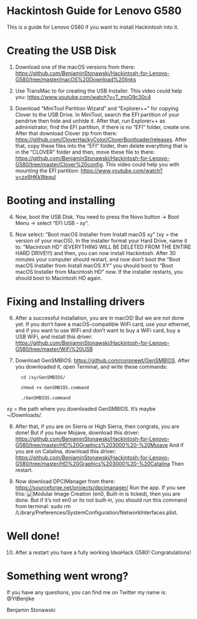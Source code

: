 # Hackintosh Guide for Lenovo G580

This is a guide for Lenovo G580 if you want to install Hackintosh into it.

# Creating the USB Disk

1.	Download one of the macOS versions from there: https://github.com/BenjaminStonawski/Hackintosh-for-Lenovo-G580/tree/master/macOS%20Download%20links

2.	Use TransMac to for creating the USB Installer. This video could help you: https://www.youtube.com/watch?v=T_moO9c30c4

3.	Download “MiniTool Partition Wizard” and “Explorer++” for copying Clover to the USB Drive. In MiniTool, search the EFI partition of your pendrive then hide and unhide it. After that, run Explorer++ as administrator, find the EFI partition, if there is no “EFI” folder, create one. After that download Clover zip from there: https://github.com/CloverHackyColor/CloverBootloader/releases. After that, copy these files into the “EFI” folder, then delete everything that is in the “CLOVER” folder and then, move these file to there: https://github.com/BenjaminStonawski/Hackintosh-for-Lenovo-G580/tree/master/Clover%20config. This video could help you with mounting the EFI partition: https://www.youtube.com/watch?v=zx6HKkWequI






# Booting and installing

4.	Now, boot the USB Disk. You need to press the Novo button -> Boot Menu -> select “EFI USB - xy”.

5.	Now select: “Boot macOS Installer from Install macOS xy” (xy = the version of your macOS). In the installer format your Hard Drive, name it to: “Macintosh HD” (EVERYTHING WILL BE DELETED FROM THE ENTIRE HARD DRIVE!!!) and then, you can now install Hackintosh. After 30 minutes your computer should restart, and now don’t boot the “Boot macOS Installer from Install macOS XY” you should boot to “Boot macOS Installer from Macintosh HD” now. If the installer restarts, you should boot to Macintosh HD again.

# Fixing and Installing drivers

6.	After a successful installation, you are in macOS! But we are not done yet. If you don’t have a macOS-compatible WiFi card, use your ethernet, and if you want to use WiFi and don’t want to buy a WiFi card, buy a USB WiFi, and install this driver: https://github.com/BenjaminStonawski/Hackintosh-for-Lenovo-G580/tree/master/WiFi%20USB


7.	Download GenSMBIOS: https://github.com/corpnewt/GenSMBIOS. After you downloaded it, open Terminal, and write these commands:

          cd /xy/GenSMBIOS/
          
          chmod +x GenSMBIOS.command
          
          ./GenSMBIOS.command
          
xy = the path where you downloaded GenSMBIOS. It’s    maybe ~/Downloads/.

8.	After that, if you are on Sierra or High Sierra, then congrats, you are done! But if you have Mojave, download this driver: https://github.com/BenjaminStonawski/Hackintosh-for-Lenovo-G580/tree/master/HD%20Graphics%203000%20-%20Mojave
          And if you are on Catalina, download this driver:       https://github.com/BenjaminStonawski/Hackintosh-for-Lenovo-G580/tree/master/HD%20Graphics%203000%20-%20Catalina
Then restart.

9.	Now download DPCIManager from there: https://sourceforge.net/projects/dpcimanager/
Run the app. If you see this: 
![Modular Image Creation]( https://media.discordapp.net/attachments/697226271222005803/708379985718542456/unknown.png)
(en0, Built-in is ticked), then you are done. But if it’s not en0 or its not built-in, you should run this command from terminal: 
sudo rm /Library/Preferences/SystemConfiguration/NetworkInterfaces.plist.

# Well done!

10.	After a restart you have a fully working IdeaHack G580! Congratulations!

# Something went wrong?

If you have any questions, you can find me on Twitter my name is: @YtBenjike

Benjamin Stonawski 


